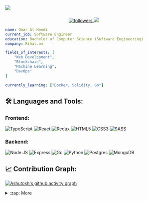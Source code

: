 <div align="start">
<img src="https://capsule-render.vercel.app/api?type=waving&animation=fadeIn&fontColor=CAD1D9&color=0:1d2671,100:c33764&height=180&section=header&text=Hey%20Everyone&fontSize=60" />
</div>
<h3 align="left"></h3>

<p align='center'>
    <a href='https://github.com/omar-alhendi?tab=followers'>
        <img alt='followers' title='Follow Me on GitHub' src='https://custom-icon-badges.herokuapp.com/github/followers/omar-al-hendi?color=236ad3&labelColor=1155ba&style=for-the-badge&logo=person-add&label=Follow&logoColor=white'/>
    </a>
    <a href="https://www.linkedin.com/in/omar-al-hendi-902754203/">
      <img src="https://img.shields.io/badge/linkedin%20-%230077B5.svg?&style=for-the-badge&logo=linkedin&logoColor=white"/>
    </a>
</p>


```yaml
name: Omar Al Hendi
current_job: Software Engineer
education: Bachelor of Computer Science (Software Engineering)
company: Rihal.om

fields_of_interests: [
    "Web Development",
    "Blockchain",
    "Machine Learning",
    "DevOps"
]
  
currently_learning: ["Docker, Solidity, Go"]
``` 
 

## 🛠 Languages and Tools:

### Frontend:
![TypeScript](https://img.shields.io/badge/typescript-%23007ACC.svg?style=for-the-badge&logo=typescript&logoColor=white)
![React](https://img.shields.io/badge/react-%2320232a.svg?style=for-the-badge&logo=react&logoColor=%2361DAFB)
![Redux](https://img.shields.io/badge/Redux-593D88?style=for-the-badge&logo=redux&logoColor=white)
![HTML5](https://img.shields.io/badge/html5%20-%23E34F26.svg?&style=for-the-badge&logo=html5&logoColor=white)
![CSS3](https://img.shields.io/badge/css3%20-%231572B6.svg?&style=for-the-badge&logo=css3&logoColor=white)
![SASS](https://img.shields.io/badge/SASS-hotpink.svg?style=for-the-badge&logo=SASS&logoColor=white)

### Backend:
![Node JS](https://img.shields.io/badge/Node.js-43853D?style=for-the-badge&logo=node.js&logoColor=white)
![Express](https://img.shields.io/badge/Express.js-404D59?style=for-the-badge)
![Go](https://img.shields.io/badge/go-%2300ADD8.svg?style=for-the-badge&logo=go&logoColor=white)
![Python](https://img.shields.io/badge/python-3670A0?style=for-the-badge&logo=python&logoColor=ffdd54)
![Postgres](https://img.shields.io/badge/postgres-%23316192.svg?style=for-the-badge&logo=postgresql&logoColor=white)
![MongoDB](https://img.shields.io/badge/MongoDB-4EA94B?style=for-the-badge&logo=mongodb&logoColor=white)

<p>
 
 </p>

 ## 📈 Contribution Graph:
[![Ashutosh's github activity graph](https://github-readme-activity-graph.vercel.app/graph?username=omar-alhendi&bg_color=000000&color=00b7ff&line=00b7ff&point=00ffff&area=true&hide_border=true)](https://github.com/ashutosh00710/github-readme-activity-graph)

<details>
  <summary>:zap: More </summary>
   <img src="http://github-readme-streak-stats.herokuapp.com?user=omar-alhendi&theme=dark&background=000000" height="140"/>
 <img src="https://github-readme-stats.vercel.app/api/top-langs/?username=omar-alhendi&layout=compact&theme=vision-friendly-dark" height="140"/>
</details>
